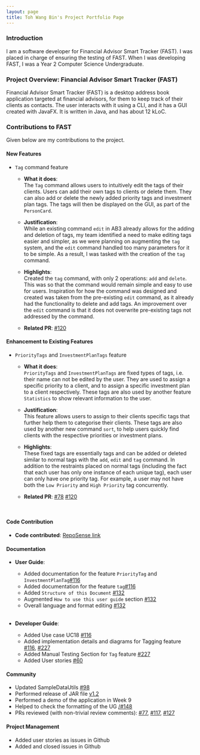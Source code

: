 ```yaml
---
layout: page
title: Toh Wang Bin's Project Portfolio Page
---
```

### Introduction

I am a software developer for Financial Advisor Smart Tracker (FAST). I was placed in charge of ensuring the testing of 
FAST. When I was developing FAST, I was a Year 2 Computer Science Undergraduate.

### Project Overview: Financial Advisor Smart Tracker (FAST)

Financial Advisor Smart Tracker (FAST) is a desktop address book application targeted at financial advisors, for
them to keep track of their clients as contacts. The user interacts with it using a CLI, and it has a GUI created with
JavaFX. It is written in Java, and has about 12 kLoC.

### Contributions to FAST

Given below are my contributions to the project.

#### New Features

* `Tag` command feature

    * **What it does**:<br>
    The `Tag` command allows users to intuitively edit the tags of their clients.
    Users can add their own tags to clients or delete them.
    They can also add or delete the newly added priority tags and investment plan tags.
    The tags will then be displayed on the GUI, as part of the `PersonCard`.

    * **Justification**:<br>
    While an existing command `edit` in AB3 already allows for the adding and deletion of tags,
    my team identified a need to make editing tags easier and simpler, as we were planning on
    augmenting the `tag` system, and the `edit` command handled too many parameters for it to be simple.
    As a result, I was tasked with the creation of the `tag` command.

    * **Highlights**: <br>
    Created the `tag` command, with only 2 operations: `add` and `delete`. This was so that the command would
    remain simple and easy to use for users. Inspiration for how the command was designed and created was taken
    from the pre-existing `edit` command, as it already had the functionality to delete and add tags. An improvement
    over the `edit` command is that it does not overwrite pre-existing tags not addressed by the command.

    * **Related PR**: 
      [\#120](https://github.com/AY2122S1-CS2103T-T09-4/tp/pull/120)
      

#### Enhancement to Existing Features

* `PriorityTags` and `InvestmentPlanTags` feature
  * **What it does**:<br>
    `PriorityTags` and `InvestmentPlanTags` are fixed types of tags, i.e. their name can not be edited by the user.
    They are used to assign a specific priority to a client, and to assign a specific investment plan to a client 
    respectively. These tags are also used by another feature `Statistics` to show relevant information to the user.

  * **Justification**:<br>
    This feature allows users to assign to their clients specific tags that further help them to categorise their 
    clients. These tags are also used by another new command `sort`, to help users quickly find clients with the
    respective priorities or investment plans.

  * **Highlights**: <br>
    These fixed tags are essentially tags and can be added or deleted similar to normal tags with the `add`, `edit` and
    `tag` command. In addition to the restraints placed on normal tags (including the fact that each user has only
    one instance of each unique tag), each user can only have one priority tag. For example, a user may not have
    both the `Low Priority` and `High Priority` tag concurrently.

  * **Related PR**:
    [\#78](https://github.com/AY2122S1-CS2103T-T09-4/tp/pull/78)
    [\#120](https://github.com/AY2122S1-CS2103T-T09-4/tp/pull/120)

<br>

#### Code Contribution

* **Code contributed**: [RepoSense link](https://nus-cs2103-ay2122s1.github.io/tp-dashboard/?search=trash-bin99&sort=groupTitle&sortWithin=title&timeframe=commit&mergegroup=&groupSelect=groupByRepos&breakdown=true&checkedFileTypes=docs~functional-code~test-code~other&since=2021-09-17&tabOpen=true&tabType=authorship&tabAuthor=trash-bin99&tabRepo=AY2122S1-CS2103T-T09-4%2Ftp%5Bmaster%5D&authorshipIsMergeGroup=false&authorshipFileTypes=docs~functional-code~test-code&authorshipIsBinaryFileTypeChecked=false)

#### Documentation

* **User Guide**:
  * Added documentation for the feature `PriorityTag` and `InvestmentPlanTag`[\#116](https://github.com/AY2122S1-CS2103T-T09-4/tp/pull/116)
  * Added documentation for the feature `tag`[\#116](https://github.com/AY2122S1-CS2103T-T09-4/tp/pull/116)
  * Added `Structure of this Document` [\#132](https://github.com/AY2122S1-CS2103T-T09-4/tp/pull/132)
  * Augmented `How to use this user guide` section [\#132](https://github.com/AY2122S1-CS2103T-T09-4/tp/pull/132)
  * Overall language and format editing [\#132](https://github.com/AY2122S1-CS2103T-T09-4/tp/pull/132)

  <br>
* **Developer Guide**:
  * Added Use case UC18 [\#116](https://github.com/AY2122S1-CS2103T-T09-4/tp/pull/116)
  * Added implementation details and diagrams for Tagging feature [\#116](https://github.com/AY2122S1-CS2103T-T09-4/tp/pull/116),
    [\#227](https://github.com/AY2122S1-CS2103T-T09-4/tp/pull/227)
  * Added Manual Testing Section for `Tag` feature [\#227](https://github.com/AY2122S1-CS2103T-T09-4/tp/pull/227)
  * Added User stories [\#60](https://github.com/AY2122S1-CS2103T-T09-4/tp/pull/60)
  

#### Community
  * Updated SampleDataUtils [\#98](https://github.com/AY2122S1-CS2103T-T09-4/tp/pull/98)
  * Performed release of JAR file [v1.2](https://github.com/AY2122S1-CS2103T-T09-4/tp/releases/tag/v1.2)
  * Performed a demo of the application in Week 9
  * Helped to check the formatting of the UG [/#148](https://github.com/AY2122S1-CS2103T-T09-4/tp/pull/148)  
  * PRs reviewed (with non-trivial review comments): [\#77](https://github.com/AY2122S1-CS2103T-T09-4/tp/pull/77), 
    [\#117](https://github.com/AY2122S1-CS2103T-T09-4/tp/pull/117), 
    [\#127](https://github.com/AY2122S1-CS2103T-T09-4/tp/pull/127)
  
#### Project Management
  * Added user stories as issues in Github
  * Added and closed issues in Github  
